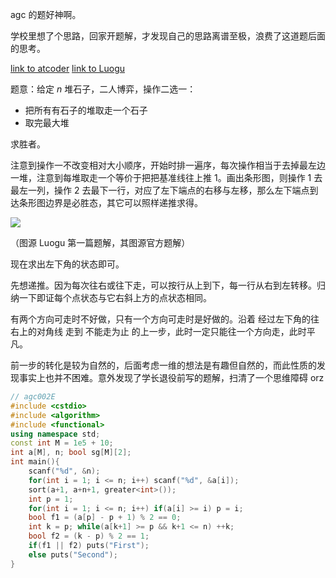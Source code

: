 agc 的题好神啊。

学校里想了个思路，回家开题解，才发现自己的思路离谱至极，浪费了这道题后面的思考。

[link to atcoder](https://atcoder.jp/contests/agc002/tasks/agc002_e) [link to Luogu](https://www.luogu.com.cn/problem/AT_agc002_e)

题意：给定 $n$ 堆石子，二人博弈，操作二选一：

- 把所有有石子的堆取走一个石子
- 取完最大堆

求胜者。

注意到操作一不改变相对大小顺序，开始时排一遍序，每次操作相当于去掉最左边一堆，注意到每堆取走一个等价于把把基准线往上推 $1$。画出条形图，则操作 $1$ 去最左一列，操作 $2$ 去最下一行，对应了左下端点的右移与左移，那么左下端点到达条形图边界是必胜态，其它可以照样递推求得。

![](https://s2.ax1x.com/2019/10/13/uxite0.png)

（图源 Luogu 第一篇题解，其图源官方题解）

现在求出左下角的状态即可。

先想递推。因为每次往右或往下走，可以按行从上到下，每一行从右到左转移。归纳一下即证每个点状态与它右斜上方的点状态相同。

有两个方向可走时不好做，只有一个方向可走时是好做的。沿着 经过左下角的往右上的对角线 走到 不能走为止 的上一步，此时一定只能往一个方向走，此时平凡。

前一步的转化是较为自然的，后面考虑一维的想法是有趣但自然的，而此性质的发现事实上也并不困难。意外发现了学长退役前写的题解，扫清了一个思维障碍 orz

```cpp
// agc002E
#include <cstdio>
#include <algorithm>
#include <functional>
using namespace std;
const int M = 1e5 + 10;
int a[M], n; bool sg[M][2];
int main(){
    scanf("%d", &n);
    for(int i = 1; i <= n; i++) scanf("%d", &a[i]);
    sort(a+1, a+n+1, greater<int>());
    int p = 1;
    for(int i = 1; i <= n; i++) if(a[i] >= i) p = i;
    bool f1 = (a[p] - p + 1) % 2 == 0;
    int k = p; while(a[k+1] >= p && k+1 <= n) ++k;
    bool f2 = (k - p) % 2 == 1;
    if(f1 || f2) puts("First");
    else puts("Second");
}
```